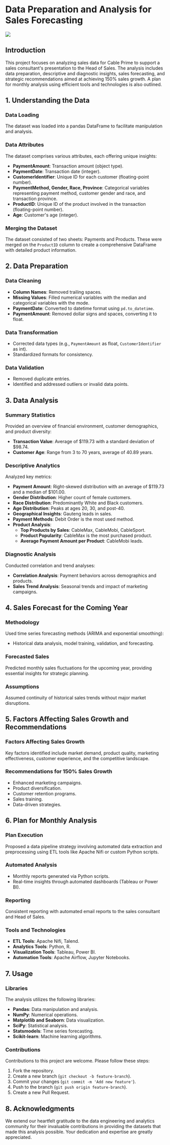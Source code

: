 # Data Preparation and Analysis for Sales Forecasting

![](https://www.telegraph.co.uk/content/dam/deals/Deals_Prime-01.jpg?imwidth=680)

## Introduction

This project focuses on analyzing sales data for Cable Prime to support a sales consultant's presentation to the Head of Sales. The analysis includes data preparation, descriptive and diagnostic insights, sales forecasting, and strategic recommendations aimed at achieving 150% sales growth. A plan for monthly analysis using efficient tools and technologies is also outlined.

## 1. Understanding the Data

### Data Loading

The dataset was loaded into a pandas DataFrame to facilitate manipulation and analysis.

### Data Attributes

The dataset comprises various attributes, each offering unique insights:

- **PaymentAmount**: Transaction amount (object type).
- **PaymentDate**: Transaction date (integer).
- **CustomerIdentifier**: Unique ID for each customer (floating-point number).
- **PaymentMethod, Gender, Race, Province**: Categorical variables representing payment method, customer gender and race, and transaction province.
- **ProductID**: Unique ID of the product involved in the transaction (floating-point number).
- **Age**: Customer's age (integer).

### Merging the Dataset

The dataset consisted of two sheets: Payments and Products. These were merged on the `ProductID` column to create a comprehensive DataFrame with detailed product information.

## 2. Data Preparation

### Data Cleaning

- **Column Names**: Removed trailing spaces.
- **Missing Values**: Filled numerical variables with the median and categorical variables with the mode.
- **PaymentDate**: Converted to datetime format using `pd.to_datetime`.
- **PaymentAmount**: Removed dollar signs and spaces, converting it to float.

### Data Transformation

- Corrected data types (e.g., `PaymentAmount` as float, `CustomerIdentifier` as int).
- Standardized formats for consistency.

### Data Validation

- Removed duplicate entries.
- Identified and addressed outliers or invalid data points.

## 3. Data Analysis

### Summary Statistics

Provided an overview of financial environment, customer demographics, and product diversity:

- **Transaction Value**: Average of $119.73 with a standard deviation of $98.74.
- **Customer Age**: Range from 3 to 70 years, average of 40.89 years.

### Descriptive Analytics

Analyzed key metrics:

- **Payment Amount**: Right-skewed distribution with an average of $119.73 and a median of $101.00.
- **Gender Distribution**: Higher count of female customers.
- **Race Distribution**: Predominantly White and Black customers.
- **Age Distribution**: Peaks at ages 20, 30, and post-40.
- **Geographical Insights**: Gauteng leads in sales.
- **Payment Methods**: Debit Order is the most used method.
- **Product Analysis**:
  - **Top Products by Sales**: CableMax, CableMobi, CableSport.
  - **Product Popularity**: CableMax is the most purchased product.
  - **Average Payment Amount per Product**: CableMobi leads.

### Diagnostic Analysis

Conducted correlation and trend analyses:

- **Correlation Analysis**: Payment behaviors across demographics and products.
- **Sales Trend Analysis**: Seasonal trends and impact of marketing campaigns.

## 4. Sales Forecast for the Coming Year

### Methodology

Used time series forecasting methods (ARIMA and exponential smoothing):

- Historical data analysis, model training, validation, and forecasting.

### Forecasted Sales

Predicted monthly sales fluctuations for the upcoming year, providing essential insights for strategic planning.

### Assumptions

Assumed continuity of historical sales trends without major market disruptions.

## 5. Factors Affecting Sales Growth and Recommendations

### Factors Affecting Sales Growth

Key factors identified include market demand, product quality, marketing effectiveness, customer experience, and the competitive landscape.

### Recommendations for 150% Sales Growth

- Enhanced marketing campaigns.
- Product diversification.
- Customer retention programs.
- Sales training.
- Data-driven strategies.

## 6. Plan for Monthly Analysis

### Plan Execution

Proposed a data pipeline strategy involving automated data extraction and preprocessing using ETL tools like Apache Nifi or custom Python scripts.

### Automated Analysis

- Monthly reports generated via Python scripts.
- Real-time insights through automated dashboards (Tableau or Power BI).

### Reporting

Consistent reporting with automated email reports to the sales consultant and Head of Sales.

### Tools and Technologies

- **ETL Tools**: Apache Nifi, Talend.
- **Analytics Tools**: Python, R.
- **Visualization Tools**: Tableau, Power BI.
- **Automation Tools**: Apache Airflow, Jupyter Notebooks.

## 7. Usage

### Libraries

The analysis utilizes the following libraries:

- **Pandas**: Data manipulation and analysis.
- **NumPy**: Numerical operations.
- **Matplotlib and Seaborn**: Data visualization.
- **SciPy**: Statistical analysis.
- **Statsmodels**: Time series forecasting.
- **Scikit-learn**: Machine learning algorithms.

### Contributions

Contributions to this project are welcome. Please follow these steps:

1. Fork the repository.
2. Create a new branch (`git checkout -b feature-branch`).
3. Commit your changes (`git commit -m 'Add new feature'`).
4. Push to the branch (`git push origin feature-branch`).
5. Create a new Pull Request.

## 8. Acknowledgments

We extend our heartfelt gratitude to the data engineering and analytics community for their invaluable contributions in providing the datasets that made this analysis possible. Your dedication and expertise are greatly appreciated.
